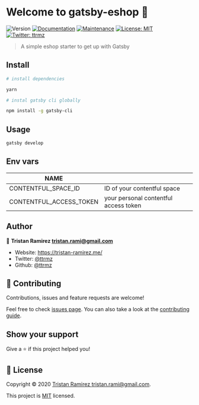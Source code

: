 # Welcome to gatsby-eshop 👋

![Version](https://img.shields.io/badge/version-0.1.0-blue.svg?cacheSeconds=2592000)
[![Documentation](https://img.shields.io/badge/documentation-yes-brightgreen.svg)](https://github.com/ttrmz/gatsby-eshop#readme)
[![Maintenance](https://img.shields.io/badge/Maintained%3F-yes-green.svg)](https://github.com/ttrmz/gatsby-eshop/graphs/commit-activity)
[![License: MIT](https://img.shields.io/github/license/ttrmz/gatsby-Eshop)](https://github.com/ttrmz/gatsby-eshop/blob/master/LICENSE)
[![Twitter: ttrmz](https://img.shields.io/twitter/follow/ttrmz.svg?style=social)](https://twitter.com/ttrmz)

> A simple eshop starter to get up with Gatsby

## Install

```sh
# install dependencies

yarn
```

```sh
# instal gatsby cli globally

npm install -g gatsby-cli
```

## Usage

```sh
gatsby develop
```

## Env vars

| NAME                    |                                       |
| ----------------------- | ------------------------------------- |
| CONTENTFUL_SPACE_ID     | ID of your contentful space           |
| CONTENTFUL_ACCESS_TOKEN | your personal contentful access token |

## Author

👤 **Tristan Ramirez <tristan.rami@gmail.com>**

- Website: https://tristan-ramirez.me/
- Twitter: [@ttrmz](https://twitter.com/ttrmz)
- Github: [@ttrmz](https://github.com/ttrmz)

## 🤝 Contributing

Contributions, issues and feature requests are welcome!

Feel free to check [issues page](https://github.com/ttrmz/gatsby-eshop/issues). You can also take a look at the [contributing guide](https://github.com/ttrmz/gatsby-eshop/blob/master/CONTRIBUTING.md).

## Show your support

Give a ⭐️ if this project helped you!

## 📝 License

Copyright © 2020 [Tristan Ramirez <tristan.rami@gmail.com>](https://github.com/ttrmz).

This project is [MIT](https://github.com/ttrmz/gatsby-eshop/blob/master/LICENSE) licensed.

